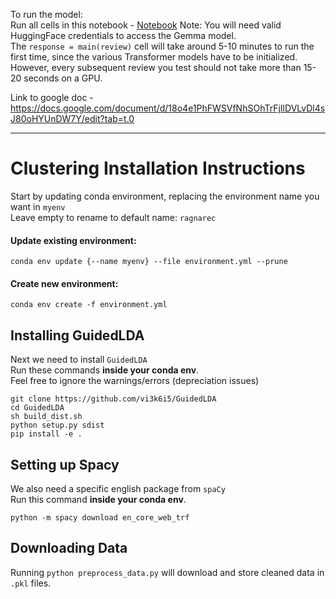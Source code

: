 To run the model:\
Run all cells in this notebook - [Notebook](https://colab.research.google.com/github/CalvQ/RAGnaRec/blob/master/RAGnaRec.ipynb)
Note: You will need valid HuggingFace credentials to access the Gemma model. \
The `response = main(review)` cell will take around 5-10 minutes to run the first time, since the various Transformer models have to be initialized. However, every subsequent review you test should not take more than 15-20 seconds on a GPU.


Link to google doc - https://docs.google.com/document/d/18o4e1PhFWSVfNhSOhTrFjIlDVLvDl4sJ80oHYUnDW7Y/edit?tab=t.0

---

# Clustering Installation Instructions

Start by updating conda environment, replacing the environment name you want in `myenv`\
Leave empty to rename to default name: `ragnarec`

#### Update existing environment:

```
conda env update {--name myenv} --file environment.yml --prune
```

#### Create new environment:

```
conda env create -f environment.yml
```

## Installing GuidedLDA

Next we need to install `GuidedLDA`\
Run these commands **inside your conda env**.\
Feel free to ignore the warnings/errors (depreciation issues)

```
git clone https://github.com/vi3k6i5/GuidedLDA
cd GuidedLDA
sh build_dist.sh
python setup.py sdist
pip install -e .
```

## Setting up Spacy

We also need a specific english package from `spaCy`\
Run this command **inside your conda env**.

```
python -m spacy download en_core_web_trf
```

## Downloading Data

Running `python preprocess_data.py` will download and store cleaned data in `.pkl` files.

